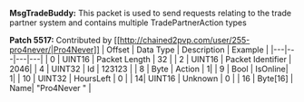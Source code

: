 **MsgTradeBuddy:** This packet is used to send requests relating to the trade partner system and contains multiple TradePartnerAction types

**Patch 5517:** Contributed by [[http://chained2pvp.com/user/255-pro4never/|Pro4Never]]
| Offset | Data Type | Description | Example |
|---|---|---|---|
| 0 | UINT16 | Packet Length | 32 |
| 2 | UINT16 | Packet Identifier | 2046|
| 4 | UINT32 | Id | 123123 |
| 8 | Byte | Action | 1|
| 9 | Bool | IsOnline| 1|
| 10 | UINT32 | HoursLeft | 0 |
| 14| UINT16 | Unknown | 0 |
| 16 | Byte[16] | Name| "Pro4Never       " |
